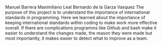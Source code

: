 Manuel Barrera 
Maximiliano Leal 
Bernardo de la Garza Vasquez 
The purpose of this project is to understand the importance of international standards in programming. 
Here we learned about the importance of keeping international standards within coding to make work more effective overall. 
If there are complications programms like Github and bash make it easier to understand the changes made, the reason they were made but most importantly, it makes easier to detect what to improve as a team.  

